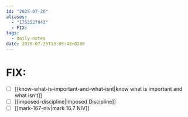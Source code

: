 ```yaml
---
id: "2025-07-26"
aliases:
  - "1753527943"
  - FIX:
tags:
  - daily-notes
date: 2025-07-25T13:05:43+0200
---
```

# FIX:
- [ ] [[know-what-is-important-and-what-isnt|know what is important and what isn't]]
- [ ] [[imposed-discipline|Imposed Discipline]]
- [ ] [[mark-167-niv|mark 16.7 NIV]]
